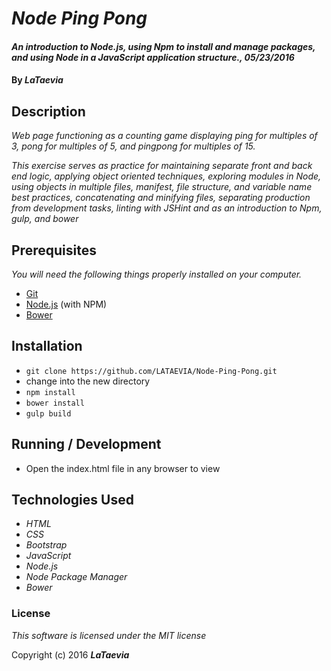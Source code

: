 # _Node Ping Pong_

#### _An introduction to Node.js, using Npm to install and manage packages, and using Node in a JavaScript application structure., 05/23/2016_

#### By _**LaTaevia**_

## Description

_Web page functioning as a counting game displaying ping for multiples of 3, pong for multiples of 5, and pingpong for multiples of 15._

_This exercise serves as practice for maintaining separate front and back end logic, applying object oriented techniques, exploring modules in Node, using objects in multiple files, manifest, file structure, and variable name best practices, concatenating and minifying files, separating production from development tasks, linting with JSHint and as an introduction to Npm, gulp, and bower_

## Prerequisites

_You will need the following things properly installed on your computer._

* [Git](http://git-scm.com/)
* [Node.js](http://nodejs.org/) (with NPM)
* [Bower](http://bower.io/)


## Installation

* `git clone https://github.com/LATAEVIA/Node-Ping-Pong.git`
* change into the new directory
* `npm install`
* `bower install`
* `gulp build`

## Running / Development

* Open the index.html file in any browser to view

## Technologies Used

* _HTML_
* _CSS_
* _Bootstrap_
* _JavaScript_
* _Node.js_
* _Node Package Manager_
* _Bower_

### License

*This software is licensed under the MIT license*

Copyright (c) 2016 **_LaTaevia_**

